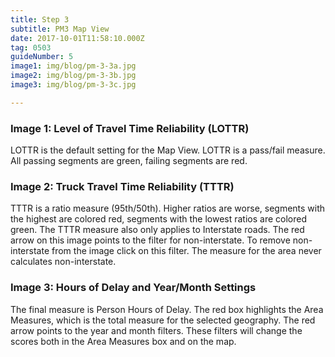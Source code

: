 ```yaml
---
title: Step 3
subtitle: PM3 Map View
date: 2017-10-01T11:58:10.000Z
tag: 0503
guideNumber: 5
image1: img/blog/pm-3-3a.jpg
image2: img/blog/pm-3-3b.jpg
image3: img/blog/pm-3-3c.jpg

---
```



### Image 1: Level of Travel Time Reliability (LOTTR)
LOTTR is the default setting for the Map View. LOTTR is a pass/fail measure. All passing segments are green, failing segments are red.

### Image 2: Truck Travel Time Reliability (TTTR)
TTTR is a ratio measure (95th/50th). Higher ratios are worse, segments with the highest are colored red, segments with the lowest ratios are colored green. The TTTR measure also only applies to Interstate roads. The red arrow on this image points to the filter for non-interstate. To remove non-interstate from the image click on this filter. The measure for the area never calculates non-interstate. 

### Image 3: Hours of Delay and Year/Month Settings
The final measure is Person Hours of Delay. The red box highlights the Area Measures, which is the total measure for the selected geography. The red arrow points to the year and month filters. These filters will change the scores both in the Area Measures box and on the map.